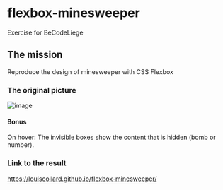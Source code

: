 # flexbox-minesweeper
Exercise for BeCodeLiege

## The mission

Reproduce the design of minesweeper with CSS Flexbox

### The original picture

![image](https://github.com/becodeorg/LIE-Jepsen-6/blob/master/01-the-field/04-html-css/02-css/01-flex/assets/minefield.png)

#### Bonus

On hover: The invisible boxes show the content that is hidden (bomb or number).

### Link to the result
https://louiscollard.github.io/flexbox-minesweeper/
